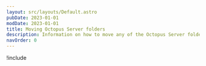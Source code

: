 ```yaml
---
layout: src/layouts/Default.astro
pubDate: 2023-01-01
modDate: 2023-01-01
title: Moving Octopus Server folders
description: Information on how to move any of the Octopus Server folders.
navOrder: 0
---
```


!include <moving-octopus-server-folders>